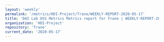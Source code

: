 ```yaml
---
layout: 'weekly'
permalink: '/metrics/HDI-Project/Trane/WEEKLY-REPORT-2020-05-17'
title: 'DAI Lab OSS Metrics Metrics report for Trane | WEEKLY-REPORT-2020-05-17'
organization: 'HDI-Project'
repository: 'Trane'
current_date: '2020-05-17'
---
```


